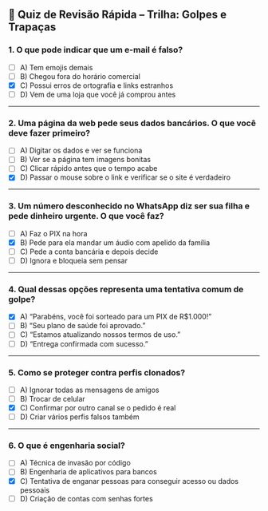 ## 🎯 Quiz de Revisão Rápida – Trilha: Golpes e Trapaças

### 1. O que pode indicar que um e-mail é falso?
- [ ] A) Tem emojis demais  
- [ ] B) Chegou fora do horário comercial  
- [x] C) Possui erros de ortografia e links estranhos  
- [ ] D) Vem de uma loja que você já comprou antes  

---

### 2. Uma página da web pede seus dados bancários. O que você deve fazer primeiro?
- [ ] A) Digitar os dados e ver se funciona  
- [ ] B) Ver se a página tem imagens bonitas  
- [ ] C) Clicar rápido antes que o tempo acabe  
- [x] D) Passar o mouse sobre o link e verificar se o site é verdadeiro  

---

### 3. Um número desconhecido no WhatsApp diz ser sua filha e pede dinheiro urgente. O que você faz?
- [ ] A) Faz o PIX na hora  
- [x] B) Pede para ela mandar um áudio com apelido da família  
- [ ] C) Pede a conta bancária e depois decide  
- [ ] D) Ignora e bloqueia sem pensar  

---

### 4. Qual dessas opções representa uma tentativa comum de golpe?
- [x] A) “Parabéns, você foi sorteado para um PIX de R$1.000!”  
- [ ] B) “Seu plano de saúde foi aprovado.”  
- [ ] C) “Estamos atualizando nossos termos de uso.”  
- [ ] D) “Entrega confirmada com sucesso.”  

---

### 5. Como se proteger contra perfis clonados?
- [ ] A) Ignorar todas as mensagens de amigos  
- [ ] B) Trocar de celular  
- [x] C) Confirmar por outro canal se o pedido é real  
- [ ] D) Criar vários perfis falsos também  

---

### 6. O que é engenharia social?
- [ ] A) Técnica de invasão por código  
- [ ] B) Engenharia de aplicativos para bancos  
- [x] C) Tentativa de enganar pessoas para conseguir acesso ou dados pessoais  
- [ ] D) Criação de contas com senhas fortes  
